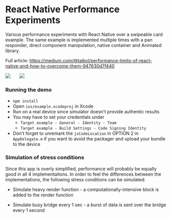 # React Native Performance Experiments

Various performance experiments with React Native over a swipeable card example. The same example is implemented multiple times with a pan responder, direct component manipulation, native container and Animated library.


Full article: https://medium.com/@talkol/performance-limits-of-react-native-and-how-to-overcome-them-947630d7f440

<img src="http://i.imgur.com/JKY1EnZ.png">&nbsp;&nbsp;&nbsp;&nbsp;&nbsp;&nbsp;
<img src="http://i.imgur.com/nby7Hos.gif">

### Running the demo

* `npm install`
* Open `ios/example.xcodeproj` in Xcode
* Run on a real device since simulator doesn't provide authentic results
* You may have to set your credentials under 
  * `Target example - General - Identity - Team`
  * `Target example - Build Settings - Code Signing Identity`
* Don't forget to unremark the `jsCodeLocation` in OPTION 2 in `AppDelegate.m` if you want to avoid the packager and upload your bundle to the device

### Simulation of stress conditions

Since this app is overly simplified, performance will probably be equally good in all 4 implementaitons. In order to feel the differences between the implementations, the following stress conditions can be simulated:

* Simulate heavy render function - a computationally-intensive block is added to the render function

* Simulate busy bridge every 1 sec - a burst of data is sent over the bridge every 1 second
